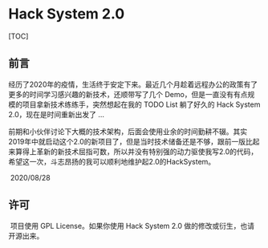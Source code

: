 # Hack System 2.0

[TOC]

## 前言

​	经历了2020年的疫情，生活终于安定下来。最近几个月趁着远程办公的政策有了更多的时间学习感兴趣的新技术，还顺带写了几个 Demo，但是一直没有有点规模的项目拿新技术练练手，突然想起在我的 TODO List 躺了好久的 Hack System 2.0，现在是时间重新出发了 ...

​	前期和小伙伴讨论下大概的技术架构，后面会使用业余的时间勤耕不辍。其实2019年中就启动这个2.0的新项目了，但是当时技术储备还是不够，跟前一版比起来算得上革新的新技术屈指可数，所以并没有特别强的动力驱使我写2.0的代码，希望这一次，斗志昂扬的我可以顺利地维护起2.0的HackSystem。

​	2020/08/28

## 许可

​	项目使用 GPL License。如果你使用 Hack System 2.0 做的修改或衍生，也请开源出来。
